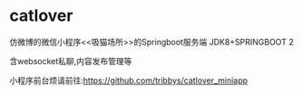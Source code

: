# catlover
仿微博的微信小程序&lt;&lt;吸猫场所>>的Springboot服务端 JDK8+SPRINGBOOT 2

含websocket私聊,内容发布管理等

小程序前台烦请前往:https://github.com/tribbys/catlover_miniapp


